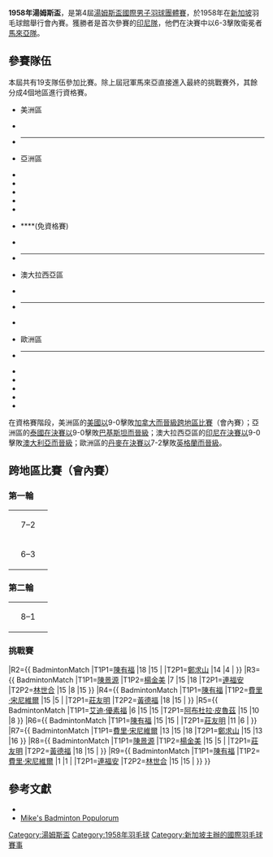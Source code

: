 **1958年湯姆斯盃**，是第4屆[湯姆斯盃國際男子羽球團體賽](https://zh.wikipedia.org/wiki/湯姆斯盃 "wikilink")，於1958年在[新加坡](../Page/新加坡.md "wikilink")羽毛球館舉行會內賽。獲勝者是首次參賽的[印尼隊](https://zh.wikipedia.org/wiki/印尼國家羽毛球隊 "wikilink")，他們在決賽中以6-3擊敗衛冕者[馬來亞隊](../Page/馬來西亞國家羽毛球隊.md "wikilink")。

## 參賽隊伍

本屆共有19支隊伍參加比賽。除上屆冠軍馬來亞直接進入最終的挑戰賽外，其餘分成4個地區進行資格賽。

  - 美洲區

<!-- end list -->

  -
  - ****

<!-- end list -->

  - 亞洲區

<!-- end list -->

  -
  -
  -
  -
  -
  - ****(免資格賽)

  -
  - ****

<!-- end list -->

  - 澳大拉西亞區

<!-- end list -->

  -
  - ****

  -
<!-- end list -->

  - 歐洲區

<!-- end list -->

  - ****

  -
  -
  -
  -
  -
在資格賽階段，美洲區的[美國以](../Page/美國國家羽毛球隊.md "wikilink")9-0擊敗[加拿大而晉級跨地區比賽](../Page/加拿大國家羽毛球隊.md "wikilink")（會內賽）；亞洲區的[泰國在決賽以](https://zh.wikipedia.org/wiki/泰國國家羽毛球隊 "wikilink")9-0擊敗[巴基斯坦而晉級](https://zh.wikipedia.org/wiki/巴基斯坦國家羽毛球隊 "wikilink")；澳大拉西亞區的[印尼在決賽以](https://zh.wikipedia.org/wiki/印尼國家羽毛球隊 "wikilink")9-0擊敗[澳大利亞而晉級](../Page/澳大利亞國家羽毛球隊.md "wikilink")；歐洲區的[丹麥在決賽以](../Page/丹麥國家羽毛球隊.md "wikilink")7-2擊敗[英格蘭而晉級](../Page/英格蘭國家羽毛球隊.md "wikilink")。

## 跨地區比賽（會內賽）

### 第一輪

<table>
<tbody>
<tr class="odd">
<td><p><strong></strong></p></td>
<td><p>7–2</p></td>
<td></td>
</tr>
<tr class="even">
<td><p><strong></strong></p></td>
<td><p>6–3</p></td>
<td></td>
</tr>
</tbody>
</table>

### 第二輪

<table>
<tbody>
<tr class="odd">
<td style="text-align: right;"><p><strong></strong></p></td>
<td><p>8–1</p></td>
<td style="text-align: left;"></td>
</tr>
</tbody>
</table>

### 挑戰賽

|R2={{ BadmintonMatch |T1P1=[陳有福](https://zh.wikipedia.org/wiki/陳有福 "wikilink") |18 |15 | |T2P1=[鄭求山](https://zh.wikipedia.org/wiki/鄭求山 "wikilink") |14 |4 | }} |R3={{ BadmintonMatch |T1P1=[陳景源](https://zh.wikipedia.org/wiki/陳景源 "wikilink") |T1P2=[楊金美](https://zh.wikipedia.org/wiki/楊金美 "wikilink") |7 |15 |18 |T2P1=[連福安](../Page/連福安.md "wikilink") |T2P2=[林世合](https://zh.wikipedia.org/wiki/林世合 "wikilink") |15 |8 |15 }} |R4={{ BadmintonMatch |T1P1=[陳有福](https://zh.wikipedia.org/wiki/陳有福 "wikilink") |T1P2=[費里·宋尼維爾](https://zh.wikipedia.org/wiki/費里·宋尼維爾 "wikilink") |15 |5 | |T2P1=[莊友明](../Page/莊友明.md "wikilink") |T2P2=[黃德福](../Page/黃德福_\(羽毛球運動員\).md "wikilink") |18 |15 | }} |R5={{ BadmintonMatch |T1P1=[艾迪·優素福](https://zh.wikipedia.org/wiki/艾迪·優素福 "wikilink") |6 |15 |15 |T2P1=[阿布杜拉·皮魯茲](https://zh.wikipedia.org/wiki/阿布杜拉·皮魯茲 "wikilink") |15 |10 |8 }} |R6={{ BadmintonMatch |T1P1=[陳有福](https://zh.wikipedia.org/wiki/陳有福 "wikilink") |15 |15 | |T2P1=[莊友明](../Page/莊友明.md "wikilink") |11 |6 | }} |R7={{ BadmintonMatch |T1P1=[費里·宋尼維爾](https://zh.wikipedia.org/wiki/費里·宋尼維爾 "wikilink") |13 |15 |18 |T2P1=[鄭求山](https://zh.wikipedia.org/wiki/鄭求山 "wikilink") |15 |13 |16 }} |R8={{ BadmintonMatch |T1P1=[陳景源](https://zh.wikipedia.org/wiki/陳景源 "wikilink") |T1P2=[楊金美](https://zh.wikipedia.org/wiki/楊金美 "wikilink") |15 |5 | |T2P1=[莊友明](../Page/莊友明.md "wikilink") |T2P2=[黃德福](../Page/黃德福_\(羽毛球運動員\).md "wikilink") |18 |15 | }} |R9={{ BadmintonMatch |T1P1=[陳有福](https://zh.wikipedia.org/wiki/陳有福 "wikilink") |T1P2=[費里·宋尼維爾](https://zh.wikipedia.org/wiki/費里·宋尼維爾 "wikilink") |1 |1 | |T2P1=[連福安](../Page/連福安.md "wikilink") |T2P2=[林世合](https://zh.wikipedia.org/wiki/林世合 "wikilink") |15 |15 | }} }}

## 參考文獻

  -
  - [Mike's Badminton Populorum](https://www.sbg.ac.at/populorum/badminton/archiv_thomascup.htm)

[Category:湯姆斯盃](https://zh.wikipedia.org/wiki/Category:湯姆斯盃 "wikilink") [Category:1958年羽毛球](https://zh.wikipedia.org/wiki/Category:1958年羽毛球 "wikilink") [Category:新加坡主辦的國際羽毛球賽事](https://zh.wikipedia.org/wiki/Category:新加坡主辦的國際羽毛球賽事 "wikilink")